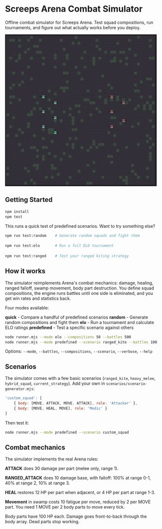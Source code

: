 # Screeps Arena Combat Simulator

Offline combat simulator for Screeps Arena. Test squad compositions, run tournaments, and figure out what actually works before you deploy.

![Combat Simulator](screeps-combat-simulator.gif)

## Getting Started

```bash
npm install
npm test
```

This runs a quick test of predefined scenarios. Want to try something else?

```bash
npm run test:random    # Generate random squads and fight them

npm run test:elo       # Run a full ELO tournament

npm run test:ranged    # Test your ranged kiting strategy
```

## How it works

The simulator reimplements Arena's combat mechanics: damage, healing, ranged falloff, swamp movement, body part destruction. You define squad compositions, the engine runs battles until one side is eliminated, and you get win rates and statistics back.

Four modes available:

**quick** - Compare a handful of predefined scenarios
**random** - Generate random compositions and fight them
**elo** - Run a tournament and calculate ELO ratings
**predefined** - Test a specific scenario against others

```bash
node runner.mjs --mode elo --compositions 50 --battles 500
node runner.mjs --mode predefined --scenario ranged_kite --battles 100 -v
```

Options: `--mode`, `--battles`, `--compositions`, `--scenario`, `--verbose`, `--help`

## Scenarios

The simulator comes with a few basic scenarios (`ranged_kite`, `heavy_melee`, `hybrid_squad`, `current_strategy`). Add your own in `scenarios/scenario-generator.mjs`:

```javascript
'custom_squad': [
    { body: [MOVE, ATTACK, MOVE, ATTACK], role: 'Attacker' },
    { body: [MOVE, HEAL, MOVE], role: 'Medic' }
]
```

Then test it:

```bash
node runner.mjs --mode predefined --scenario custom_squad
```

## Combat mechanics

The simulator implements the real Arena rules:

**ATTACK** does 30 damage per part (melee only, range 1).

**RANGED_ATTACK** does 10 damage base, with falloff: 100% at range 0-1, 40% at range 2, 10% at range 3.

**HEAL** restores 12 HP per part when adjacent, or 4 HP per part at range 1-3.

**Movement** in swamp costs 10 fatigue per move, reduced by 2 per MOVE part. You need 1 MOVE per 2 body parts to move every tick.

Body parts have 100 HP each. Damage goes front-to-back through the body array. Dead parts stop working.
